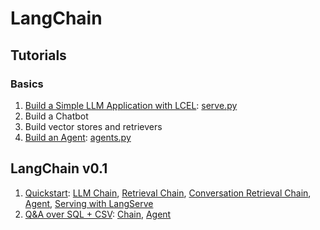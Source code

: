 # LangChain

## Tutorials

### Basics

1. [Build a Simple LLM Application with LCEL](src/llm_chain.ipynb): [serve.py](src/serve.py)
1. Build a Chatbot
1. Build vector stores and retrievers
1. [Build an Agent](src/agents.ipynb): [agents.py](src/agents.py)

## LangChain v0.1

1. [Quickstart](src/v0.1/quickstart): [LLM Chain](src/v0.1/quickstart/llm_chain.py), [Retrieval Chain](src/v0.1/quickstart/retrieval_chain.py), [Conversation Retrieval Chain](src/v0.1/quickstart/conversation_retrieval_chain.py), [Agent](src/v0.1/quickstart/agent.py), [Serving with LangServe](src/v0.1/quickstart/serve.py)
1. [Q&A over SQL + CSV](src/v0.1/sql): [Chain](src/v0.1/sql/chain.py), [Agent](src/v0.1/sql/agent.py)
